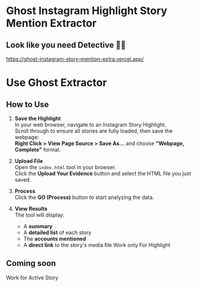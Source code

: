 # Ghost Instagram Highlight Story Mention Extractor

## Look like you need Detective 🕵️‍♂️
https://ghost-instagram-story-mention-extra.vercel.app/
# Use Ghost Extractor
## How to Use

1. **Save the Highlight**  
   In your web browser, navigate to an Instagram Story Highlight.  
   Scroll through to ensure all stories are fully loaded, then save the webpage:  
   **Right Click > View Page Source > Save As...** and choose **"Webpage, Complete"** format.

2. **Upload File**  
   Open the `index.html` tool in your browser.  
   Click the **Upload Your Evidence** button and select the HTML file you just saved.

3. **Process**  
   Click the **GO (Process)** button to start analyzing the data.

4. **View Results**  
   The tool will display:
   - A **summary**
   - A **detailed list** of each story
   - The **accounts mentioned**
   - A **direct link** to the story's media file
  Work only For Highlight
## **Coming soon**
Work for Active Story 
#
